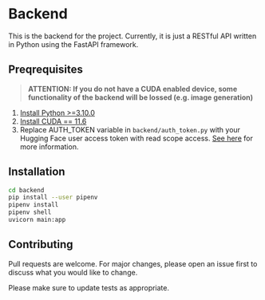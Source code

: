 # Backend
This is the backend for the project. Currently, it is just a RESTful API written in Python using the FastAPI framework.

## Preqrequisites
> **ATTENTION: If you do not have a CUDA enabled device, some functionality of the backend will be lossed (e.g. image generation)**
1. [Install Python >=3.10.0](https://www.python.org/downloads/)
2. [Install CUDA == 11.6](https://developer.nvidia.com/cuda-downloads)
3. Replace AUTH_TOKEN variable in `backend/auth_token.py` with your Hugging Face user access token with read scope access. [See here](https://huggingface.co/docs/hub/security-tokens) for more information.

## Installation
```bash
cd backend
pip install --user pipenv
pipenv install
pipenv shell
uvicorn main:app
```

## Contributing

Pull requests are welcome. For major changes, please open an issue first
to discuss what you would like to change.

Please make sure to update tests as appropriate.